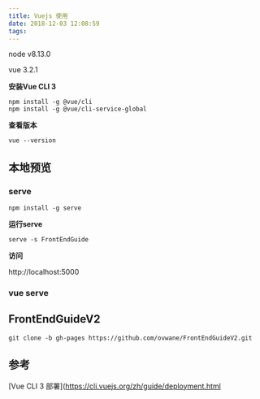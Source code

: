 ```yaml
---
title: Vuejs 使用
date: 2018-12-03 12:08:59
tags:
---
```




node v8.13.0

vue 3.2.1



**安装Vue CLI 3**

```shell
npm install -g @vue/cli
npm install -g @vue/cli-service-global
```

**查看版本**

```shell
vue --version
```

## 本地预览

### serve

```shell
npm install -g serve
```

**运行serve**

```shell
serve -s FrontEndGuide
```

**访问**

http://localhost:5000

### vue serve



## FrontEndGuideV2

```shell
git clone -b gh-pages https://github.com/ovwane/FrontEndGuideV2.git
```



## 参考

[Vue CLI 3 部署](https://cli.vuejs.org/zh/guide/deployment.html